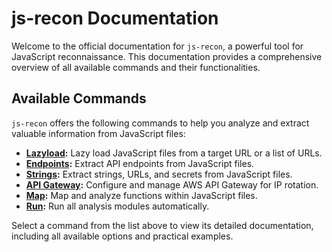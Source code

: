 # js-recon Documentation

Welcome to the official documentation for `js-recon`, a powerful tool for JavaScript reconnaissance. This documentation provides a comprehensive overview of all available commands and their functionalities.

## Available Commands

`js-recon` offers the following commands to help you analyze and extract valuable information from JavaScript files:

- **[Lazyload](./lazyload.md):** Lazy load JavaScript files from a target URL or a list of URLs.
- **[Endpoints](./endpoints.md):** Extract API endpoints from JavaScript files.
- **[Strings](./strings.md):** Extract strings, URLs, and secrets from JavaScript files.
- **[API Gateway](./api-gateway.md):** Configure and manage AWS API Gateway for IP rotation.
- **[Map](./map.md):** Map and analyze functions within JavaScript files.
- **[Run](./run.md):** Run all analysis modules automatically.

Select a command from the list above to view its detailed documentation, including all available options and practical examples.
